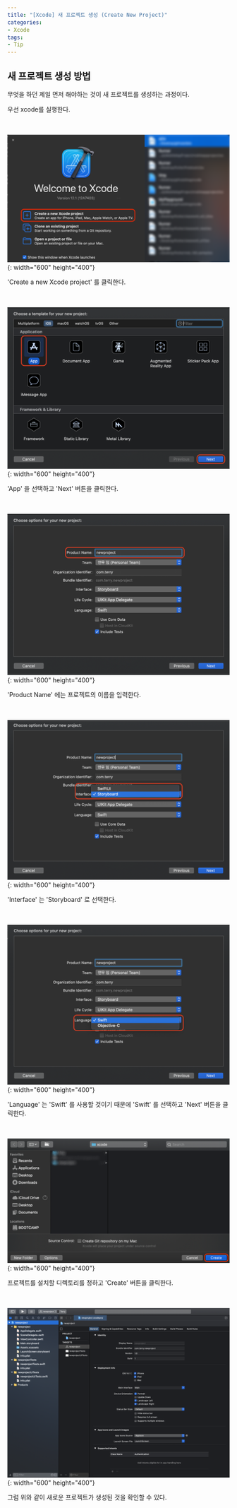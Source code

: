 ```yaml
---
title: "[Xcode] 새 프로젝트 생성 (Create New Project)"
categories:
- Xcode
tags:
- Tip
---
```


## 새 프로젝트 생성 방법

무엇을 하던 제일 먼저 해야하는 것이 새 프로젝트를 생성하는 과정이다.

우선 xcode를 실행한다.
<br><br><br>

![Example1](/assets/swift/NewProject/Example1.png){: width="600" height="400"}

'Create a new Xcode project' 를 클릭한다.
<br><br><br>

![Example2](/assets/swift/NewProject/Example2.png){: width="600" height="400"}

'App' 을 선택하고 'Next' 버튼을 클릭한다.
<br><br><br>

![Example3](/assets/swift/NewProject/Example3.png){: width="600" height="400"}

'Product Name' 에는 프로젝트의 이름을 입력한다.
<br><br><br>

![Example4](/assets/swift/NewProject/Example4.png){: width="600" height="400"}

'Interface' 는 'Storyboard' 로 선택한다.
<br><br><br>

![Example5](/assets/swift/NewProject/Example5.png){: width="600" height="400"}

'Language' 는 'Swift' 를 사용할 것이기 때문에 'Swift' 를 선택하고 'Next' 버튼을 클릭한다.
<br><br><br>

![Example6](/assets/swift/NewProject/Example6.png){: width="600" height="400"}

프로젝트를 설치할 디렉토리를 정하고 'Create' 버튼을 클릭한다.
<br><br><br>

![Example7](/assets/swift/NewProject/Example7.png){: width="600" height="400"}

그럼 위와 같이 새로운 프로젝트가 생성된 것을 확인할 수 있다.
<br><br><br>
